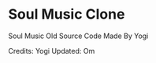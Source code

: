 <h1>Soul Music Clone</h1>
<p>Soul Music Old Source Code Made By Yogi</p>

Credits: Yogi
Updated: Om
